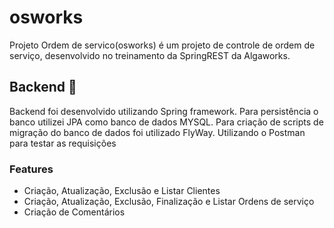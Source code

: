 # osworks
Projeto Ordem de servico(osworks) é um projeto de controle de ordem de serviço, desenvolvido no treinamento da SpringREST da Algaworks.



## Backend :scroll:
Backend foi desenvolvido utilizando Spring framework. 
Para persistência o banco utilizei JPA como banco de dados  MYSQL.
Para criação de scripts de migração do banco de dados foi utilizado FlyWay.
Utilizando o Postman para testar as requisições


### Features
- Criação, Atualização, Exclusão e Listar Clientes
- Criação, Atualização, Exclusão, Finalização e Listar Ordens de serviço
- Criação de Comentários

